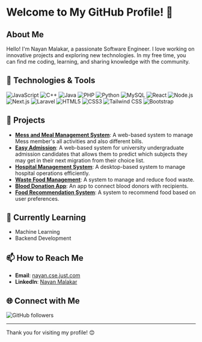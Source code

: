 # Welcome to My GitHub Profile! 🌟

## About Me

Hello! I'm Nayan Malakar, a passionate Software Engineer. I love working on innovative projects and exploring new technologies. In my free time, you can find me coding, learning, and sharing knowledge with the community.

## 🔧 Technologies & Tools

![JavaScript](https://img.shields.io/badge/JavaScript-F7DF1E?style=for-the-badge&logo=javascript&logoColor=black)
![C++](https://img.shields.io/badge/C++-00599C?style=for-the-badge&logo=cplusplus&logoColor=white)
![Java](https://img.shields.io/badge/Java-ED8B00?style=for-the-badge&logo=java&logoColor=white)
![PHP](https://img.shields.io/badge/PHP-777BB4?style=for-the-badge&logo=php&logoColor=white)
![Python](https://img.shields.io/badge/Python-3776AB?style=for-the-badge&logo=python&logoColor=white)
![MySQL](https://img.shields.io/badge/MySQL-4479A1?style=for-the-badge&logo=mysql&logoColor=white)
![React](https://img.shields.io/badge/React-61DAFB?style=for-the-badge&logo=react&logoColor=white)
![Node.js](https://img.shields.io/badge/Node.js-339933?style=for-the-badge&logo=nodedotjs&logoColor=white)
![Next.js](https://img.shields.io/badge/Next.js-000000?style=for-the-badge&logo=nextdotjs&logoColor=white)
![Laravel](https://img.shields.io/badge/Laravel-FF2D20?style=for-the-badge&logo=laravel&logoColor=white)
![HTML5](https://img.shields.io/badge/HTML5-E34F26?style=for-the-badge&logo=html5&logoColor=white)
![CSS3](https://img.shields.io/badge/CSS3-1572B6?style=for-the-badge&logo=css3&logoColor=white)
![Tailwind CSS](https://img.shields.io/badge/Tailwind_CSS-38B2AC?style=for-the-badge&logo=tailwind-css&logoColor=white)
![Bootstrap](https://img.shields.io/badge/Bootstrap-563D7C?style=for-the-badge&logo=bootstrap&logoColor=white)

## 🚀 Projects

- **[Mess and Meal Management System](https://github.com/nayan-cse/Mess-and-Meal-Management-System)**: A web-based system to manage Mess member's all activities and also different bills.
- **[Easy Admission](https://github.com/nayan-cse/Easy-Admission)**: A web-based system for university undergraduate admission candidates that allows them to predict which subjects they may get in their next migration from their choice list.
- **[Hospital Management System](https://github.com/nayan-cse/Hospital-Management-System)**: A desktop-based system to manage hospital operations efficiently.
- **[Waste Food Management](https://github.com/nayan-cse/Waste-Food-Management)**: A system to manage and reduce food waste.
- **[Blood Donation App](https://github.com/nayan-cse/Blood-Donation-App)**: An app to connect blood donors with recipients.
- **[Food Recommendation System](https://github.com/nayan-cse/Food-Recommendation-System)**: A system to recommend food based on user preferences.

## 🌱 Currently Learning

- Machine Learning
- Backend Development

## 📫 How to Reach Me

- **Email**: [nayan.cse.just.com](mailto:nayan.cse.just.com)
- **LinkedIn**: [Nayan Malakar](www.linkedin.com/in/nayan-cse)

## 🌐 Connect with Me

![GitHub followers](https://img.shields.io/github/followers/nayan-cse?label=Follow&style=social)

---

Thank you for visiting my profile! 😊

